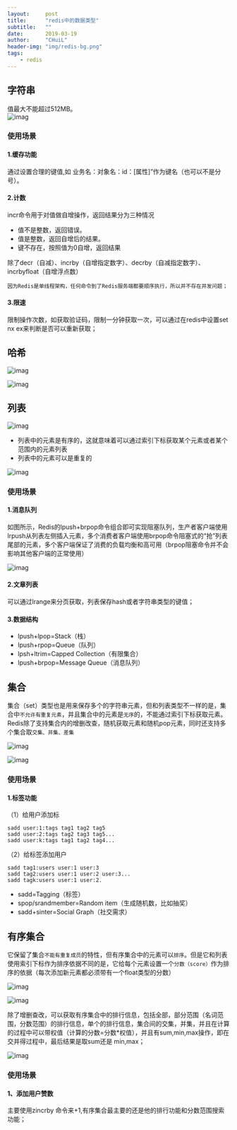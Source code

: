 ```yaml
---
layout:     post
title:      "redis中的数据类型"
subtitle:   ""
date:       2019-03-19
author:     "CHuiL"
header-img: "img/redis-bg.png"
tags:
    - redis
---
```



## 字符串
值最大不能超过512MB。  
![imag](/chuil/img/redis/19-08-26-1.png)

### 使用场景

#### 1.缓存功能

通过设置合理的键值,如 业务名：对象名：id：[属性]”作为键名（也可以不是分号）。

#### 2.计数

incr命令用于对值做自增操作，返回结果分为三种情况
- 值不是整数，返回错误。
- 值是整数，返回自增后的结果。
- 键不存在，按照值为0自增，返回结果  

除了decr（自减）、incrby（自增指定数字）、decrby（自减指定数字）、incrbyfloat（自增浮点数）

`因为Redis是单线程架构，任何命令到了Redis服务端都要顺序执行，所以并不存在并发问题；`

#### 3.限速
限制操作次数，如获取验证码，限制一分钟获取一次，可以通过在redis中设置set nx ex来判断是否可以重新获取；

## 哈希
![imag](/chuil/img/redis/19-08-26-2.png)  

![imag](/chuil/img/redis/19-08-26-3.png)

## 列表

![imag](/chuil/img/redis/19-08-26-4.png)

- 列表中的元素是有序的，这就意味着可以通过索引下标获取某个元素或者某个范围内的元素列表
- 列表中的元素可以是重复的

![imag](/chuil/img/redis/19-08-26-5.png)

### 使用场景

#### 1.消息队列

如图所示，Redis的lpush+brpop命令组合即可实现阻塞队列，生产者客户端使用lrpush从列表左侧插入元素，多个消费者客户端使用brpop命令阻塞式的“抢”列表尾部的元素，多个客户端保证了消费的负载均衡和高可用（brpop阻塞命令并不会影响其他客户端的正常使用）  

![imag](/chuil/img/redis/19-08-26-6.png)

#### 2.文章列表
可以通过lrange来分页获取，列表保存hash或者字符串类型的键值；

#### 3.数据结构
- lpush+lpop=Stack（栈）
- lpush+rpop=Queue（队列）
- lpsh+ltrim=Capped Collection（有限集合）
- lpush+brpop=Message Queue（消息队列）

## 集合
集合（set）类型也是用来保存多个的字符串元素，但和列表类型不一样的是，集合中`不允许有重复元素`，并且集合中的元素是`无序`的，不能通过索引下标获取元素。
Redis除了支持集合内的增删改查，随机获取元素和随机pop元素，同时还支持多个集合取`交集、并集、差集`

![imag](/chuil/img/redis/19-08-26-7.png)  

![imag](/chuil/img/redis/19-08-26-8.png)  

### 使用场景

#### 1.标签功能
（1）给用户添加标

```
sadd user:1:tags tag1 tag2 tag5
sadd user:2:tags tag2 tag3 tag5...
sadd user:k:tags tag1 tag2 tag4...
```

（2）给标签添加用户

```
sadd tag1:users user:1 user:3
sadd tag2:users user:1 user:2 user:3...
sadd tagk:users user:1 user:2.
```

- sadd=Tagging（标签）
- spop/srandmember=Random item（生成随机数，比如抽奖）
- sadd+sinter=Social Graph（社交需求）

## 有序集合

它保留了集合`不能有重复成员`的特性，但有序集合中的元素可以`排序`。但是它和列表使用索引下标作为排序依据不同的是，它给每个元素设置一个`分数（score）`作为排序的依据（每次添加新元素都必须带有一个float类型的分数）  

![imag](/chuil/img/redis/19-08-26-9.png)    

![imag](/chuil/img/redis/19-08-26-10.png)      

除了增删查改，可以获取有序集合中的排行信息，包括全部，部分范围（名词范围，分数范围）的排行信息，单个的排行信息，集合间的交集，并集，并且在计算的过程中可以带权值（计算的分数=分数*权值），并且有sum,min,max操作，即在交并得过程中，最后结果是取sum还是 min,max；   

![imag](/chuil/img/redis/19-08-26-11.png)   

### 使用场景
#### 1、添加用户赞数
主要使用zincrby 命令来+1,有序集合最主要的还是他的排行功能和分数范围搜索功能；  



